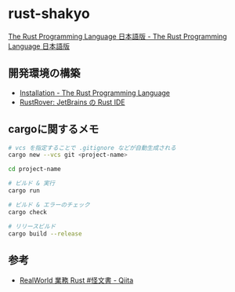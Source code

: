 # rust-shakyo

[The Rust Programming Language 日本語版 - The Rust Programming Language 日本語版](https://doc.rust-jp.rs/book-ja/title-page.html)


## 開発環境の構築

- [Installation - The Rust Programming Language](https://doc.rust-lang.org/book/ch01-01-installation.html)
- [RustRover: JetBrains の Rust IDE](https://www.jetbrains.com/ja-jp/rust/)

## cargoに関するメモ

```bash
# vcs を指定することで .gitignore などが自動生成される
cargo new --vcs git <project-name>

cd project-name

# ビルド & 実行
cargo run

# ビルド & エラーのチェック
cargo check

# リリースビルド
cargo build --release
```

## 参考

- [RealWorld 業務 Rust #怪文書 - Qiita](https://qiita.com/legokichi/items/4e85ec1e74f4e754fb94)
